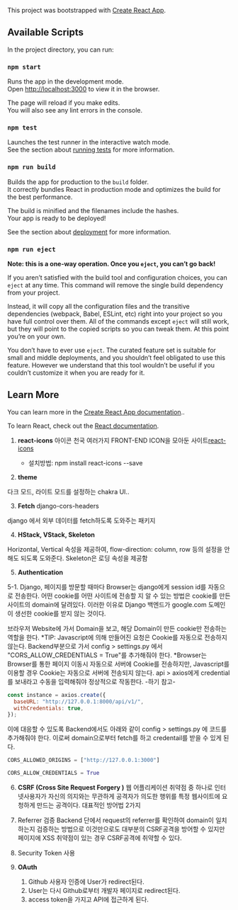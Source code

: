 This project was bootstrapped with
[Create React App](https://github.com/facebook/create-react-app).

## Available Scripts

In the project directory, you can run:

### `npm start`

Runs the app in the development mode.<br /> Open
[http://localhost:3000](http://localhost:3000) to view it in the browser.

The page will reload if you make edits.<br /> You will also see any lint errors
in the console.

### `npm test`

Launches the test runner in the interactive watch mode.<br /> See the section
about
[running tests](https://facebook.github.io/create-react-app/docs/running-tests)
for more information.

### `npm run build`

Builds the app for production to the `build` folder.<br /> It correctly bundles
React in production mode and optimizes the build for the best performance.

The build is minified and the filenames include the hashes.<br /> Your app is
ready to be deployed!

See the section about
[deployment](https://facebook.github.io/create-react-app/docs/deployment) for
more information.

### `npm run eject`

**Note: this is a one-way operation. Once you `eject`, you can’t go back!**

If you aren’t satisfied with the build tool and configuration choices, you can
`eject` at any time. This command will remove the single build dependency from
your project.

Instead, it will copy all the configuration files and the transitive
dependencies (webpack, Babel, ESLint, etc) right into your project so you have
full control over them. All of the commands except `eject` will still work, but
they will point to the copied scripts so you can tweak them. At this point
you’re on your own.

You don’t have to ever use `eject`. The curated feature set is suitable for
small and middle deployments, and you shouldn’t feel obligated to use this
feature. However we understand that this tool wouldn’t be useful if you couldn’t
customize it when you are ready for it.

## Learn More

You can learn more in the
[Create React App documentation](https://facebook.github.io/create-react-app/docs/getting-started)..

To learn React, check out the [React documentation](https://reactjs.org/).

1. **react-icons** 아이콘 천국
   여러가지 FRONT-END ICON을 모아둔 사이트[react-icons](https://react-icons.github.io/react-icons/)

   - 설치방법: npm install react-icons --save

2. **theme**

다크 모드, 라이트 모드를 설정하는 chakra UI..

3. **Fetch** django-cors-headers

django 에서 외부 데이터를 fetch하도록 도와주는 패키지

4. **HStack, VStack, Skeleton**

Horizontal, Vertical 속성을 제공하여, flow-direction: column, row 등의 설정을 안해도 되도록 도와준다.
Skeleton은 로딩 속성을 제공함

5. **Authentication**

5-1. Django, 페이지를 방문할 때마다 Browser는 django에게 session id를 자동으로 전송한다. 어떤 cookie를 어떤 사이트에 전송할 지 알 수 있는 방법은 cookie를 만든 사이트의 domain에 달려있다. 이러한 이유로 Django 백엔드가 google.com 도메인이 생선한 cookie를 받지 않는 것이다.

브라우저 Website에 가서 Domain을 보고, 해당 Domain이 만든 cookie만 전송하는 역할을 한다.
\*TIP: Javascript에 의해 만들어진 요청은 Cookie를 자동으로 전송하지 않는다.
Backend부분으로 가서 config > settings.py 에서 "CORS_ALLOW_CREDENTIALS = True"를 추가해줘야 한다.
\*Browser는 Browser를 통한 페이지 이동시 자동으로 서버에 Cookie를 전송하지만, Javascript를 이용할 경우 Cookie는 자동으로 서버에 전송되지 않는다. api > axios에게 credential를 보내라고 수동을 입력해줘야 정상적으로 작동한다. -하기 참고-

```javascript
const instance = axios.create({
  baseURL: "http://127.0.0.1:8000/api/v1/",
  withCredentials: true,
});
```

이에 대응할 수 있도록 Backend에서도 아래와 같이 config > settings.py 에 코드를 추가해줘야 한다.
이로써 domain으로부터 fetch를 하고 credentail를 받을 수 있게 된다.

```python
CORS_ALLOWED_ORIGINS = ["http://127.0.0.1:3000"]

CORS_ALLOW_CREDENTIALS = True
```

6. **CSRF (Cross Site Request Forgery )**
   웹 어플리케이션 취약점 중 하나로 인터넷사용자가 자신의 의지와는 무관하게 공격자가 의도한 행위를 특정 웹사이트에 요청하게 만드는 공격이다.
   대표적인 방어법 2가지
1. Referrer 검증
   Backend 단에서 request의 referrer를 확인하여 domain이 일치하는지 검증하는 방법으로 이것만으로도 대부분의 CSRF공격을 방어할 수 있지만 페이지에 XSS 취약점이 있는 경우 CSRF공격에 취약할 수 있다.
1. Security Token 사용

1. **OAuth**
   1. Github 사용자 인증에 User가 redirect된다.
   2. User는 다시 Github로부터 개발자 페이지로 redirect된다.
   3. access token을 가지고 API에 접근하게 된다.
